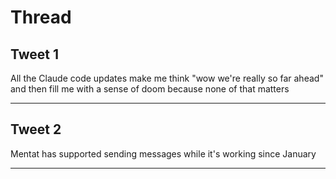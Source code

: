 # Thread

## Tweet 1

All the Claude code updates make me think "wow we're really so far ahead" and then fill me with a sense of doom because none of that matters

---

## Tweet 2

Mentat has supported sending messages while it's working since January

---

